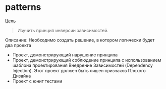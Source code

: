 # patterns

Цель
> Изучить принцип инверсии зависимостей.

Описание: Необходимо создать решение, в котором логически будет два проекта

* Проект, демонстрирующий нарушение принципа
* Проект, демонстрирующий соблюдение принципа с использованием шаблона проектирования Внедрение Зависимостей (Dependency Injection). Этот проект должен быть лишен признаков Плохого Дизайна
* Проект с юнит тестами
